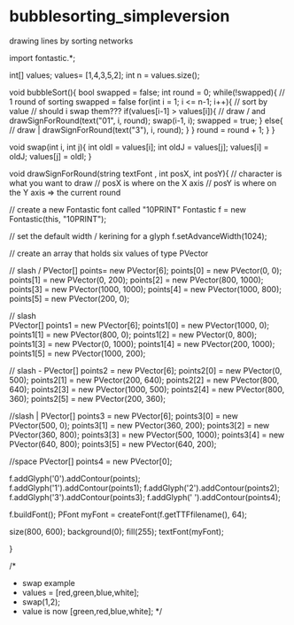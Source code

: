# bubblesorting_simpleversion
drawing lines by sorting networks

import fontastic.*;


int[]  values;
values= [1,4,3,5,2];
int n = values.size();


void bubbleSort(){
  bool swapped = false;
  int round = 0;
  while(!swapped){
    // 1 round of sorting
    swapped = false
    for(int i = 1; i <= n-1; i++){
      // sort by value
      // should i swap them???
      if(values[i-1] > values[i]){
        // draw / and \
        drawSignForRound(text("01", i, round);
        swap(i-1, i);
        swapped = true;
      }
      else{
        // draw |
        drawSignForRound(text("3"), i, round);
      }
    }
    round = round + 1;
  }
}


void swap(int i, int j){
  int oldI = values[i];
  int oldJ = values[j];
  values[i] = oldJ;
  values[j] = oldI;
}

void drawSignForRound(string textFont , int posX, int posY){
  // character is what you want to draw 
  // posX is where on the X axis
  // posY is where on the Y axis => the current round
  
 // create a new Fontastic font called "10PRINT"
 Fontastic f = new Fontastic(this, "10PRINT");

// set the default width / kerining for a glyph
f.setAdvanceWidth(1024);

// create an array that holds six values of type PVector

 //  slash /
PVector[] points= new PVector[6];
points[0] = new PVector(0, 0);
points[1] = new PVector(0, 200);
points[2] = new PVector(800, 1000);
points[3] = new PVector(1000, 1000);
points[4] = new PVector(1000, 800);
points[5] = new PVector(200, 0);

// slash \
PVector[] points1 = new PVector[6];
points1[0] = new PVector(1000, 0);
points1[1] = new PVector(800, 0);
points1[2] = new PVector(0, 800);
points1[3] = new PVector(0, 1000);
points1[4] = new PVector(200, 1000);
points1[5] = new PVector(1000, 200);

 // slash - 
PVector[] points2 = new PVector[6];
points2[0] = new PVector(0, 500);
points2[1] = new PVector(200, 640);
points2[2] = new PVector(800, 640);
points2[3] = new PVector(1000, 500);
points2[4] = new PVector(800, 360);
points2[5] = new PVector(200, 360);

 //slash |
PVector[] points3 = new PVector[6];
points3[0] = new PVector(500, 0);
points3[1] = new PVector(360, 200);
points3[2] = new PVector(360, 800);
points3[3] = new PVector(500, 1000);
points3[4] = new PVector(640, 800);
points3[5] = new PVector(640, 200);

//space
PVector[] points4 = new PVector[0];


f.addGlyph('0').addContour(points);  
f.addGlyph('1').addContour(points1);
f.addGlyph('2').addContour(points2);
f.addGlyph('3').addContour(points3);
f.addGlyph(' ').addContour(points4);

f.buildFont();
PFont myFont = createFont(f.getTTFfilename(), 64);

size(800, 600);
background(0);
fill(255);
textFont(myFont);


  
}

/*
 * swap example
 * values = [red,green,blue,white];
 * swap(1,2);
 * value is now [green,red,blue,white];
 */
